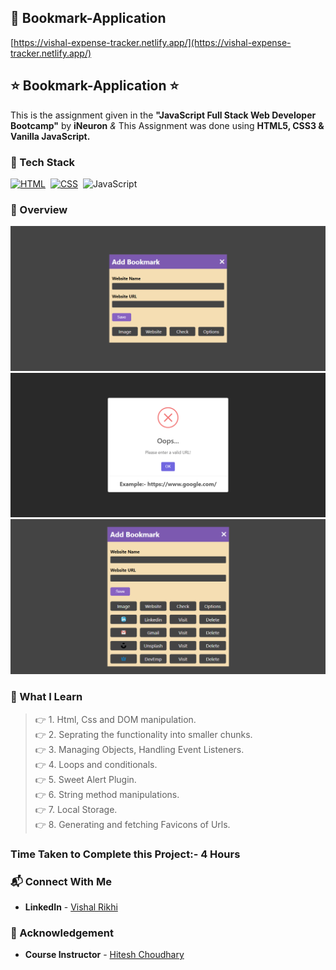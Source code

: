 ## 🔗 Bookmark-Application
[https://vishal-expense-tracker.netlify.app/](https://vishal-expense-tracker.netlify.app/)


## ⭐ Bookmark-Application ⭐

This is the assignment given in the **"JavaScript Full Stack Web Developer Bootcamp"** by **iNeuron** *&* This Assignment was done using **HTML5, CSS3 & Vanilla JavaScript.**


### 📌 Tech Stack

[![HTML](https://img.shields.io/badge/html5%20-%23E34F26.svg?&style=for-the-badge&logo=html5&logoColor=white)](https://github.com/pk170970)&nbsp; [![CSS](https://img.shields.io/badge/css3%20-%231572B6.svg?&style=for-the-badge&logo=css3&logoColor=white)](https://github.com/pk170970)&nbsp; ![JavaScript](https://img.shields.io/badge/javascript-%23323330.svg?style=for-the-badge&logo=javascript&logoColor=%23F7DF1E)


### 📌 Overview 


![PROJECT-SCREENSHOT](./assets/ornate-hamster-8c19ef.netlify.app_.png) <br>
![PROJECT-SCREENSHOT](./assets/ornate-hamster-8c19ef.netlify.app_%20(1).png) <br>
![PROJECT-SCREENSHOT](./assets/ornate-hamster-8c19ef.netlify.app_%20(2).png) <br>



### 📌 What I Learn

> 👉 1. Html, Css and DOM manipulation. <br>
  👉 2. Seprating the functionality into smaller chunks. <br>
  👉 3. Managing Objects, Handling Event Listeners. <br>
  👉 4. Loops and conditionals. <br>
  👉 5. Sweet Alert Plugin. <br>
  👉 6. String method manipulations. <br>
  👉 7. Local Storage. <br>
  👉 8. Generating and fetching Favicons of Urls. <br>


### Time Taken to Complete this Project:- 4 Hours

### 📬 Connect With Me

- **LinkedIn** - [Vishal Rikhi](https://www.linkedin.com/in/vishal-rikhi/)

### 📌 Acknowledgement

- **Course Instructor** - [Hitesh Choudhary](https://www.linkedin.com/in/hiteshchoudhary/)




